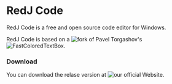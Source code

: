 # RedJ Code

RedJ Code is a free and open source code editor for Windows.

RedJ Code is based on a ![fork](https://github.com/RedJ-Official/ImprovedFastColoredTextBox) of Pavel Torgashov's ![FastColoredTextBox](https://github.com/PavelTorgashov/FastColoredTextBox).

### Download

You can download the relase version at ![our official Website](https://www.redj.me/products/code/).
